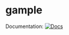 # gample
Documentation: [![Docs](https://readthedocs.org/projects/gample/badge/?version=latest)](https://gample.readthedocs.io/en/latest/)